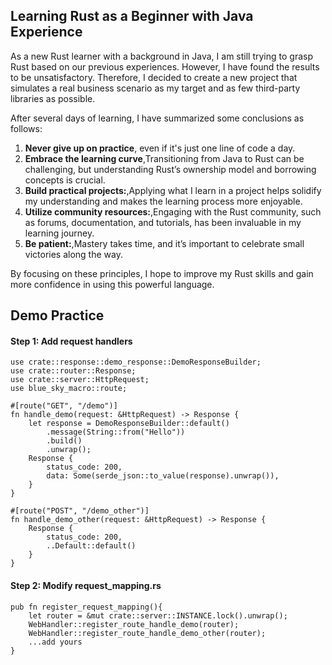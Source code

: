 ## Learning Rust as a Beginner with Java Experience

As a new Rust learner with a background in Java, I am still trying to grasp Rust based on our previous experiences.
However, I have found the results to be unsatisfactory. Therefore, I decided to create a new project that simulates a
real business scenario as my target and as few third-party libraries as possible.

After several days of learning, I have summarized some conclusions as follows:

1. **Never give up on practice**, even if it's just one line of code a day.
2. **Embrace the learning curve**,Transitioning from Java to Rust can be challenging, but understanding Rust’s ownership
   model and borrowing concepts is crucial.
3. **Build practical projects:**,Applying what I learn in a project helps solidify my understanding and makes the
   learning process more enjoyable.
4. **Utilize community resources:**,Engaging with the Rust community, such as forums, documentation, and tutorials, has
   been invaluable in my learning journey.
5. **Be patient:**,Mastery takes time, and it’s important to celebrate small victories along the way.

By focusing on these principles, I hope to improve my Rust skills and gain more confidence in using this powerful
language.

## Demo Practice

#### Step 1: Add request handlers

```
use crate::response::demo_response::DemoResponseBuilder;
use crate::router::Response;
use crate::server::HttpRequest;
use blue_sky_macro::route;

#[route("GET", "/demo")]
fn handle_demo(request: &HttpRequest) -> Response {
    let response = DemoResponseBuilder::default()
        .message(String::from("Hello"))
        .build()
        .unwrap();
    Response {
        status_code: 200,
        data: Some(serde_json::to_value(response).unwrap()),
    }
}

#[route("POST", "/demo_other")]
fn handle_demo_other(request: &HttpRequest) -> Response {
    Response {
        status_code: 200,
        ..Default::default()
    }
}
```

#### Step 2: Modify request_mapping.rs

```
pub fn register_request_mapping(){
    let router = &mut crate::server::INSTANCE.lock().unwrap();
    WebHandler::register_route_handle_demo(router);
    WebHandler::register_route_handle_demo_other(router);
    ...add yours
}